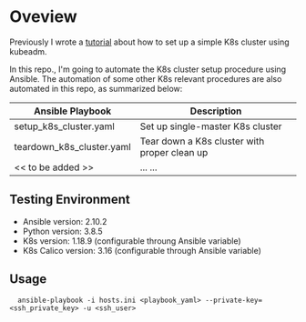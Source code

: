 # Oveview

Previously I wrote a [tutorial](https://github.com/yabinmeng/dseutilities/blob/master/documents/tutorial/k8s/kubeadm_install.md) about how to set up a simple K8s cluster using kubeadm.

In this repo., I'm going to automate the K8s cluster setup procedure using Ansible. The automation of some other K8s relevant procedures are also automated in this repo, as summarized below:

| Ansible Playbook | Description |
|------------------|-------------|
| setup_k8s_cluster.yaml| Set up single-master K8s cluster |
| teardown_k8s_cluster.yaml | Tear down a K8s cluster with proper clean up |
| << to be added >> | ... ... |

## Testing Environment

* Ansible version: 2.10.2
* Python version: 3.8.5
* K8s version: 1.18.9 (configurable throung Ansible variable)
* K8s Calico version: 3.16 (configurable through Ansible variable)

## Usage

``` script=bash
  ansible-playbook -i hosts.ini <playbook_yaml> --private-key=<ssh_private_key> -u <ssh_user>
```
